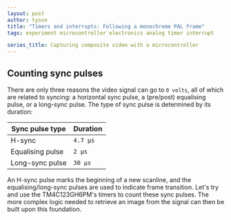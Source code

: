 ```yaml
---
layout: post
author: tyson
title: "Timers and interrupts: Following a monochrome PAL frame"
tags: experiment microcontroller electronics analog timer interrupt

series_title: Capturing composite video with a microcontroller
---
```


## Counting sync pulses
There are only three reasons the video signal can go to `0 volts`, all of which are related to syncing: a horizontal sync pulse, a (pre/post) equalising pulse, or a long-sync pulse. The type of sync pulse is determined by its duration:

|Sync pulse type |Duration|
|----------------|--------|
|H-sync          |`4.7 µs`|
|Equalising pulse|`2 µs`  |
|Long-sync pulse |`30 µs` |

An H-sync pulse marks the beginning of a new scanline, and the equalising/long-sync pulses are used to indicate frame transition. Let's try and use the TM4C123GH6PM's timers to count these sync pulses. The more complex logic needed to retrieve an image from the signal can then be built upon this foundation.
